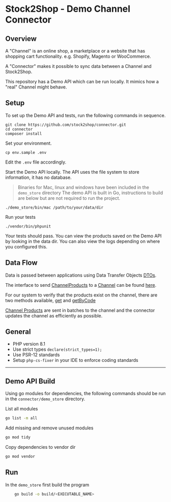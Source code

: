 # Stock2Shop - Demo Channel Connector

## Overview

A "Channel" is an online shop, a marketplace or a website that has shopping cart functionality.
e.g. Shopify, Magento or WooCommerce.

A "Connector" makes it possible to sync data between a Channel and Stock2Shop.

This repository has a Demo API which can be run locally.
It mimics how a "real" Channel might behave.

## Setup

To set up the Demo API and tests, run the following commands in sequence.  

```
git clone https://github.com/stock2shop/connector.git
cd connector
composer install
```

Set your environment.

```
cp env.sample .env
```

Edit the `.env` file accordingly. 

Start the Demo API locally.
The API uses the file system to store information, it has no database.

> Binaries for Mac, linux and windows have been included in the `demo_store` directory
> The demo API is built in Go, instructions to build are below but are not required 
> to run the project.

```
./demo_store/bin/mac /path/to/your/data/dir
```

Run your tests

```
./vendor/bin/phpunit
```

Your tests should pass.
You can view the products saved on the Demo API by looking in the data dir.
You can also view the logs depending on where you configured this.

## Data Flow

Data is passed between applications using Data Transfer Objects [DTOs](https://github.com/stock2shop/share).

The interface to send [ChannelProducts](https://github.com/stock2shop/share/blob/master/src/DTO/ChannelProducts.php) to
a [Channel](https://github.com/stock2shop/share/blob/master/src/DTO/Channel.php) can be found
[here](https://github.com/stock2shop/share/blob/master/src/Channel/ChannelProductsInterface.php).

For our system to verify that the products exist on the channel, there are two methods available,
[get](https://github.com/stock2shop/share/blob/2ec36d6d4d60cff9ddea9df73786cfedef323fab/src/Channel/ChannelProductsInterface.php#L104)
and [getByCode](https://github.com/stock2shop/share/blob/2ec36d6d4d60cff9ddea9df73786cfedef323fab/src/Channel/ChannelProductsInterface.php#L75)

[Channel Products](https://github.com/stock2shop/share/blob/master/src/DTO/ChannelProducts.php) are sent in batches
to the channel and the connector updates the channel as efficiently as possible.

## General

- PHP version 8.1
- Use strict types `declare(strict_types=1);`
- Use PSR-12 standards
- Setup `php-cs-fixer` in your IDE to enforce coding standards

***
## Demo API Build

Using go modules for dependencies, the following commands should be run in the `connector/demo_store` directory.

List all modules
```bash
go list -m all
```

Add missing and remove unused modules
```bash
go mod tidy
```

Copy dependencies to vendor dir
```bash
go mod vendor
```

## Run

In the `demo_store` first build the program 
```bash
    go build -o build/<EXECUTABLE_NAME>
```

